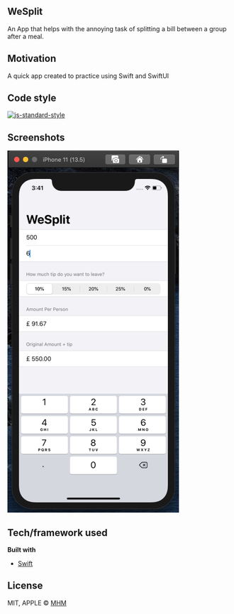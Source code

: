 ## WeSplit
An App that helps with the annoying task of splitting a bill between a group after a meal.

## Motivation
A quick app created to practice using Swift and SwiftUI

## Code style
[![js-standard-style](https://img.shields.io/badge/code%20style-standard-brightgreen.svg?style=flat)](https://github.com/feross/standard)
 
## Screenshots
![alt text](https://github.com/marvinhm/WeSplit/blob/master/wesplit_img.png?raw=true)


## Tech/framework used

<b>Built with</b>
- [Swift](https://www.apple.com/uk/swift/)

## License

MIT, APPLE © [MHM]()
